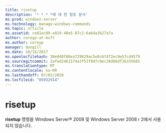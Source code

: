 ```yaml
---
title: risetup
description: '* * * *에 대 한 참조 문서'
ms.prod: windows-server
ms.technology: manage-windows-commands
ms.topic: article
ms.assetid: ce81ac89-a929-40a5-87c2-6a64a3b27a7a
author: coreyp-at-msft
ms.author: coreyp
manager: dongill
ms.date: 10/16/2017
ms.openlocfilehash: 30e040f80ea729629ac5e8c6f472ec9e57cd4579
ms.sourcegitcommit: 2afed2461574a3f53f84fc9ec28d86df3b335685
ms.translationtype: MT
ms.contentlocale: ko-KR
ms.lasthandoff: 07/02/2020
ms.locfileid: "85932914"
---
```

# <a name="risetup"></a>risetup



**risetup** 명령을 Windows Server® 2008 및 Windows Server 2008 r 2에서 사용 되지 않습니다.
